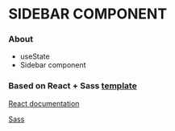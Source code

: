 # SIDEBAR COMPONENT

### About

- useState
- Sidebar component

### Based on React + Sass [template](https://github.com/cgbl-90/my-react-template)

[React documentation](https://reactjs.org/)

[Sass](https://sass-lang.com/)
